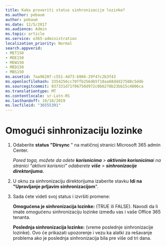 ```yaml
---
title: Kako proveriti status sinhronizacije lozinke?
ms.author: pebaum
author: pebaum
ms.date: 12/5/2017
ms.audience: Admin
ms.topic: article
ms.service: o365-administration
localization_priority: Normal
search.appverid:
- MET150
- MOE150
- MEW150
- MED150
- MBS150
ms.assetid: 7aa9628f-c551-4d73-b966-29f47c2b3f43
ms.openlocfilehash: 3354256cc70ffb256d65f18aa68ddd27588c5d4b
ms.sourcegitcommit: 037331d71f06750d972c0b6278b23bb15c4806ca
ms.translationtype: MT
ms.contentlocale: sr-Latn-RS
ms.lasthandoff: 10/18/2019
ms.locfileid: "36555391"
---
```

# <a name="enable-password-sync"></a>Omogući sinhronizaciju lozinke

1.  Odaberite **status "Dirsync** " na matičnoj stranici Microsoft 365 admin Center. 
    
     *Pored toga, možete da odete **korisnicima** \> **aktivnim korisnicima**i na stranici "aktivni korisnici" odaberete **više** \> **sinhronizacije direktorijuma.*** 
    
2. U oknu za sinhronizaciju direktorijuma izaberite stavku **Idi na "Upravljanje prljavim sinhronizacijom**". 
    
3. Sada ćete videti svoj status i izvršiti promene:
    
    **Omogućena je sinhronizacija lozinke:** (TRUE ili FALSE). Navodi da li imate omogućenu sinhronizaciju lozinke između vas i vaše Office 365 tenanta. 
    
    **Poslednja sinhronizacija lozinke:** (vreme poslednje sinhronizacije lozinke). Ovo će prikazati upozorenje i vezu ka alatki za rešavanje problema ako je poslednja sinhronizacija bila pre više od tri dana. 
    

